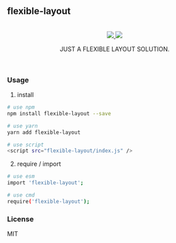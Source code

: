 ## flexible-layout
<div align="center">
    <br />
    <div>
        <a href="https://www.npmjs.com/package/flexible-layout" target="_blank">
            <img src="https://img.shields.io/npm/v/flexible-layout.svg?style=flat-squar" />
        </a>
        <a href="https://travis-ci.org/Jiavan/flexible" target="_blank">
            <img src="https://travis-ci.org/Jiavan/flexible.svg?branch=master">
        </a>
    </div>
    <p>JUST A FLEXIBLE LAYOUT SOLUTION.</p>
    <br />
</div>

### Usage
1. install

```bash
# use npm
npm install flexible-layout --save

# use yarn
yarn add flexible-layout

# use script
<script src="flexible-layout/index.js" />
```

2. require / import

```bash
# use esm
import 'flexible-layout';

# use cmd
require('flexible-layout');
```

### License
MIT
